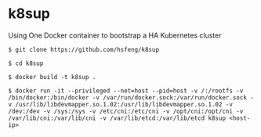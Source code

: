# k8sup

Using One Docker container to bootstrap a HA Kubernetes cluster

`$ git clone https://github.com/hsfeng/k8sup`

`$ cd k8sup`

`$ docker build -t k8sup .`

`$ docker run -it --privileged --net=host --pid=host -v /:/rootfs -v /bin/docker:/bin/docker -v /var/run/docker.sock:/var/run/docker.sock -v /usr/lib/libdevmapper.so.1.02:/usr/lib/libdevmapper.so.1.02 -v /dev:/dev -v /sys:/sys -v /etc/cni:/etc/cni -v /opt/cni:/opt/cni -v /var/lib/cni:/var/lib/cni -v /var/lib/etcd:/var/lib/etcd k8sup <host-ip>`
